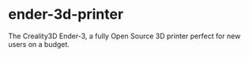 # ender-3d-printer
The Creality3D Ender-3, a fully Open Source 3D printer perfect for new users on a budget.
